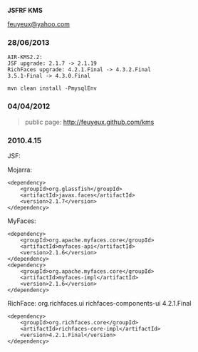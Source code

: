 **JSFRF KMS**

feuyeux@yahoo.com

### 28/06/2013 ###
	AIR-KMS2.2:
	JSF upgrade: 2.1.7 -> 2.1.19
	RichFaces upgrade: 4.2.1.Final -> 4.3.2.Final
	3.5.1-Final -> 4.3.0.Final 
	
	mvn clean install -PmysqlEnv

### 04/04/2012 ###

> public page: http://feuyeux.github.com/kms

### 2010.4.15 ###
JSF:

Mojarra:

	<dependency>
		<groupId>org.glassfish</groupId>
		<artifactId>javax.faces</artifactId>
		<version>2.1.7</version>
	</dependency>

MyFaces:

	<dependency>
		<groupId>org.apache.myfaces.core</groupId>
		<artifactId>myfaces-api</artifactId>
		<version>2.1.6</version>
	</dependency>
	<dependency>
		<groupId>org.apache.myfaces.core</groupId>
		<artifactId>myfaces-impl</artifactId>
		<version>2.1.6</version>
	</dependency>

RichFace:
	<dependency>
		<groupId>org.richfaces.ui</groupId>
		<artifactId>richfaces-components-ui</artifactId>
		<version>4.2.1.Final</version>
	</dependency>
	
	<dependency>
		<groupId>org.richfaces.core</groupId>
		<artifactId>richfaces-core-impl</artifactId>
		<version>4.2.1.Final</version>
	</dependency>